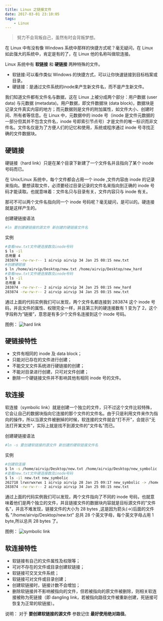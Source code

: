 ```yaml
---
title: Linux 之链接文件
date: 2017-03-01 23:10:05
tags:
    - Linux
---
```


> 努力不会背叛自己，虽然有时会背叛梦想。

在 Linux 中有没有像 Windows 系统中那样的快捷方式呢？毫无疑问，在 Linux 如此强大的系统中，肯定是有的了，在 Linux 他的名称叫做软连接。

<!-- more -->

Linux 系统中有 **软链接** 和 **硬链接** 两种特殊的文件。
* 软链接:可以看作类似 Windows 的快捷方式，可以让你快速链接到目标档案或目录。
* 硬链接：是通过文件系统的inode来产生新文件名，而不是产生新文件。

我们知道文件都有文件名与数据，这在 Linux 上被分成两个部分：用户数据 (user data) 与元数据 (metadata)。用户数据，即文件数据块 (data block)，数据块是记录文件真实内容的地方；而元数据则是文件的附加属性，如文件大小、创建时间、所有者等信息。在 Linux 中，元数据中的 inode 号（inode 是文件元数据的一部分但其并不包含文件名，inode 号即索引节点号）才是文件的唯一标识而非文件名。文件名仅是为了方便人们的记忆和使用，系统或程序通过 inode 号寻找正确的文件数据块。

## 硬链接

硬链接（hard link）只是在某个目录下新建了一个文件名并且指向了某个 inode 号码而已。

在 Unix/Linux 系统中，每个文件都会占用一个 inode ,文件内容由 inode 的记录来指向。要想读取文件，必须要经过目录记录的文件名来指向到正确的 inode 号码才能读取。也就意味着：文件名只与目录有关，文件内容只与 inode 有关。

那可不可以两个文件名指向同一个 inode 号码呢？毫无疑问，是可以的。硬连接就是这样产生的。

创建硬链接语法
``` bash
#ln 要创建硬链接的源文件 新创建的硬链接文件名
```
实例
``` bash
#查看new.txt文件硬连接数及inode号码
$ ls -il 
总用量 4
283874 -rw-rw-r-- 1 airvip airvip 34 Jan 25 08:15 new.txt
#创建硬链接
$ ln /home/airvip/Desktop/new.txt /home/airvip/Desktop/new_hard
#查看new.txt文件硬连接数及inode号码
$ ls -il
总用量 8
283874 -rw-rw-r-- 2 airvip airvip 34 Jan 25 08:15 new_hard
283874 -rw-rw-r-- 2 airvip airvip 34 Jan 25 08:15 new.txt
```
通过上面的代码实例我们可以发现，两个文件名都连接到 283874 这个 inode 号码，并且文件的属性、权限完全一样，并且第三列的硬连接数有 1 变为了 2，这个字段称为“链接”，意思是有多少个文件名连接到这个 inode 号码。

图例：
![hard link](/img/201703/ln/hard_link.png)

## 硬链接特性

* 文件有相同的 inode 及 data block；
* 只能对已存在的文件进行创建；
* 不能交叉文件系统进行硬链接的创建；
* 不能对目录进行创建，只可对文件创建；
* 删除一个硬链接文件并不影响其他有相同 inode 号的文件。

## 软连接

软连接（symbolic link）就是创建一个独立的文件，只不过这个文件比较特殊，它会让自己的数据块指向它连接的那个文件的文件名。由于只是利用文件来作为指向的操作，所以当源文件被删掉的时候，软连接的文件就会"打不开"，会提示"无法打开某文件"，实际上就是找不到源文件的"文件名"而已。

创建硬链接语法
``` bash
#ln -s 要创建软链接的源文件 新创建的硬软链接文件名
```
实例
``` bash
#创建软连接
$ ln -s /home/airvip/Desktop/new.txt /home/airvip/Desktop/new_symbolic
#查看new.txt文件硬连接数及inode号码
$ ls -il new.txt new_symbolic 
262718 lrwxrwxrwx 1 airvip airvip 28 Jan 25 09:17 new_symbolic -> /home/airvip/Desktop/new.txt
283874 -rw-rw-r-- 2 airvip airvip 34 Jan 25 08:15 new.txt
```
通过上面的代码实例我们可以发现，两个文件指向了不同的 inode 号码，也就意味着他们是两个独立的文件，并且链接文件的数据块内容就是目标源文件的"文件名"，并且不难发现，链接文件的大小为 28 bytes ,这是因为箭头(->)后面的文件名 "/home/airvip/Desktop/new.txt" 总共 28 个英文字母，每个英文字母占用 1 byte,所以总共 28 bytes 了。

图例：
![symbolic link](/img/201703/ln/symbolic_link.png)

## 软连接特性

* 软链接有自己的文件属性及权限等；
* 可对不存在的文件或目录创建软链接；
* 软链接可交叉文件系统；
* 软链接可对文件或目录创建；
* 创建软链接时，链接计数不会增加；
* 删除软链接并不影响被指向的文件，但若被指向的原文件被删除，则相关软连接被称为死链接（即 dangling link，若被指向路径文件被重新创建，死链接可恢复为正常的软链接）。

说明：
对于 **要创建软链接的源文件** 参数记住 **最好使用绝对路径**。
